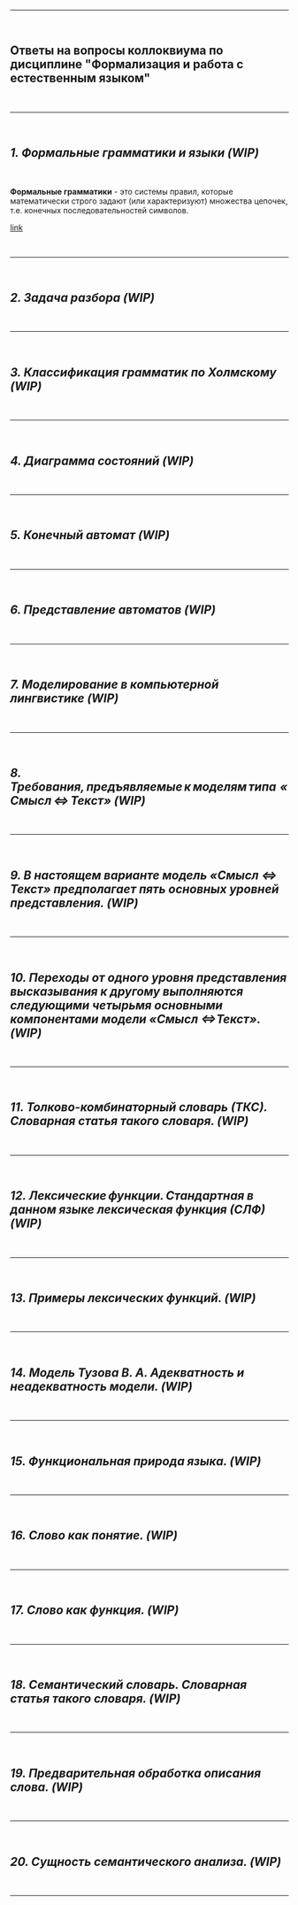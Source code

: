 ___

&nbsp;

## __Ответы на вопросы коллоквиума по дисциплине "Формализация и работа с естественным языком"__

&nbsp;

___

&nbsp;

## ___1. Формальные грамматики и языки (WIP)___

&nbsp;

__Формальные грамматики__ - это системы правил, которые математически строго
задают (или характеризуют) множества цепочек, т.е. конечных
последовательностей символов.

[link](2022_09_23_FaWwNL_pra1.md)

&nbsp;

___

&nbsp;

## ___2. Задача разбора (WIP)___

&nbsp;

___

&nbsp;

## ___3. Классификация грамматик по Холмскому (WIP)___

&nbsp;

___

&nbsp;

## ___4. Диаграмма состояний (WIP)___

&nbsp;

___

&nbsp;

## ___5. Конечный автомат (WIP)___

&nbsp;

___

&nbsp;

## ___6. Представление автоматов (WIP)___

&nbsp;

___

&nbsp;

## ___7. Моделирование в компьютерной лингвистике (WIP)___

&nbsp;

___

&nbsp;

## ___8. Требования, предъявляемые к моделям типа  «Смысл <=> Текст» (WIP)___

&nbsp;

___

&nbsp;

## ___9. В настоящем варианте модель «Смысл <=> Текст» предполагает пять основных уровней представления. (WIP)___

&nbsp;

___

&nbsp;

## ___10. Переходы от одного уровня представления высказывания к другому выполняются следующими четырьмя основными компонентами модели «Смысл  <=>Текст». (WIP)___

&nbsp;

___

&nbsp;

## ___11. Толково-комбинаторный словарь (ТКС). Словарная статья такого словаря. (WIP)___

&nbsp;

___

&nbsp;

## ___12. Лексические функции. Стандартная в данном языке лексическая функция (СЛФ) (WIP)___

&nbsp;

___

&nbsp;

## ___13. Примеры лексических функций. (WIP)___

&nbsp;

___

&nbsp;

## ___14. Модель Тузова В. А.  Адекватность и неадекватность модели. (WIP)___

&nbsp;

___

&nbsp;

## ___15. Функциональная природа языка. (WIP)___

&nbsp;

___

&nbsp;

## ___16. Слово как понятие. (WIP)___

&nbsp;

___

&nbsp;

## ___17. Слово как функция. (WIP)___

&nbsp;

___

&nbsp;

## ___18. Семантический словарь. Словарная статья такого словаря. (WIP)___

&nbsp;

___

&nbsp;

## ___19. Предварительная обработка описания слова. (WIP)___

&nbsp;

___

&nbsp;

## ___20. Сущность семантического анализа. (WIP)___

&nbsp;

___